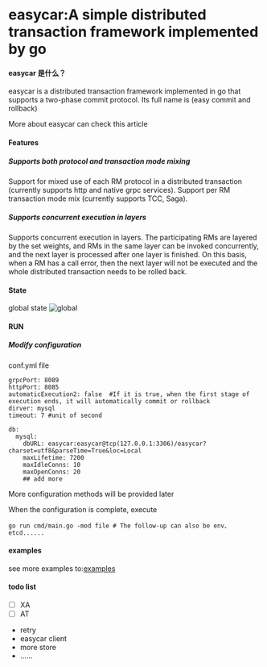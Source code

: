 # easycar:A simple distributed transaction framework implemented by go

#### easycar 是什么？

easycar is a distributed transaction framework implemented in go that supports a two-phase commit protocol. Its full name is (easy commit and rollback)

More about easycar can check this article 

#### Features

##### Supports both protocol and transaction mode mixing

Support for mixed use of each RM protocol in a distributed transaction (currently supports http and native grpc services). Support per RM transaction mode mix (currently supports TCC, Saga).

##### Supports concurrent execution in layers

Supports concurrent execution in layers. The participating RMs are layered by the set weights, and RMs in the same layer can be invoked concurrently, and the next layer is processed after one layer is finished. On this basis, when a RM has a call error, then the next layer will not be executed and the whole distributed transaction needs to be rolled back.


#### State

global state
![global](https://cdn.syst.top/global.png)

#### RUN

##### Modify configuration
conf.yml file
```ymal
grpcPort: 8089
httpPort: 8085
automaticExecution2: false  #If it is true, when the first stage of execution ends, it will automatically commit or rollback
dirver: mysql
timeout: 7 #unit of second

db:
  mysql:
    dbURL: easycar:easycar@tcp(127.0.0.1:3306)/easycar?charset=utf8&parseTime=True&loc=Local
    maxLifetime: 7200
    maxIdleConns: 10
    maxOpenConns: 20
    ## add more
```

More configuration methods will be provided later


When the configuration is complete, execute

```shell
go run cmd/main.go -mod file # The follow-up can also be env、etcd......
```

#### examples

see more examples to:[examples](https://github.com/easycar/examples)

#### todo list

- [ ] XA
- [ ] AT
- retry
- easycar client
- more store
- ......


